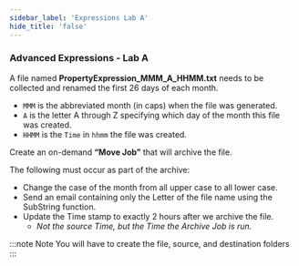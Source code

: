```yaml
---
sidebar_label: 'Expressions Lab A'
hide_title: 'false'
---
```


<head>
  <meta name="robots" content="noindex, nofollow" />
</head>

### Advanced Expressions - Lab A

A file named **PropertyExpression_MMM_A_HHMM.txt** needs to be collected and renamed the first 26 days of each month. 

* ```MMM``` is the abbreviated month (in caps) when the file was generated.
* ```A``` is the letter A through Z specifying which day of the month this file was created.
* ```HHMM``` is the ```Time``` in ```hhmm``` the file was created.

Create an on-demand **“Move Job”** that will archive the file. 

The following must occur as part of the archive:

* Change the case of the month from all upper case to all lower case.
* Send an email containing only the Letter of the file name using the SubString function.
* Update the Time stamp to exactly 2 hours after we archive the file.
	* _Not the source Time, but the Time the Archive Job is run._

:::note Note
You will have to create the file, source, and destination folders
:::